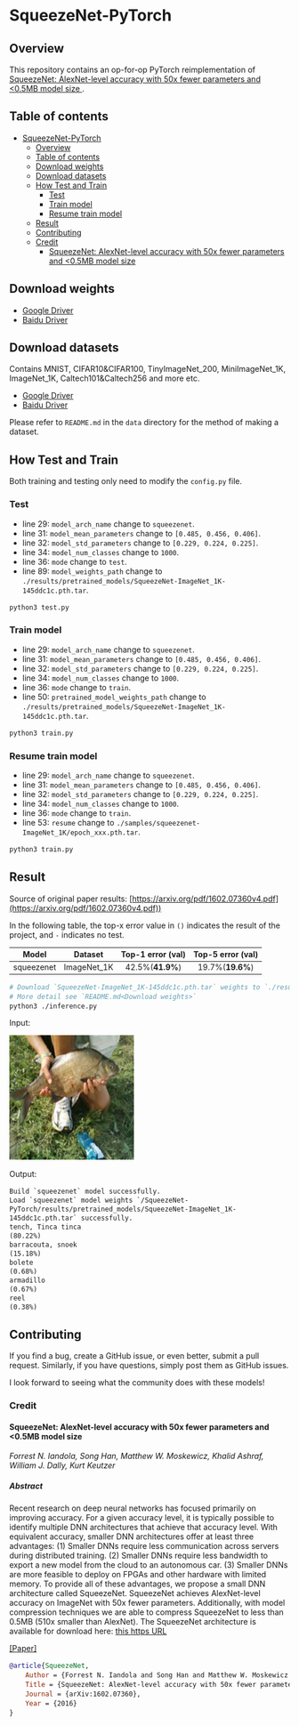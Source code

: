 # SqueezeNet-PyTorch

## Overview

This repository contains an op-for-op PyTorch reimplementation
of [SqueezeNet: AlexNet-level accuracy with 50x fewer parameters and <0.5MB model size
](https://arxiv.org/pdf/1602.07360v4.pdf).

## Table of contents

- [SqueezeNet-PyTorch](#squeezenet-pytorch)
    - [Overview](#overview)
    - [Table of contents](#table-of-contents)
    - [Download weights](#download-weights)
    - [Download datasets](#download-datasets)
    - [How Test and Train](#how-test-and-train)
        - [Test](#test)
        - [Train model](#train-model)
        - [Resume train model](#resume-train-model)
    - [Result](#result)
    - [Contributing](#contributing)
    - [Credit](#credit)
        - [SqueezeNet: AlexNet-level accuracy with 50x fewer parameters and <0.5MB model size](#squeezenet-alexnet-level-accuracy-with-50x-fewer-parameters-and-05mb-model-size)

## Download weights

- [Google Driver](https://drive.google.com/drive/folders/17ju2HN7Y6pyPK2CC_AqnAfTOe9_3hCQ8?usp=sharing)
- [Baidu Driver](https://pan.baidu.com/s/1yNs4rqIb004-NKEdKBJtYg?pwd=llot)

## Download datasets

Contains MNIST, CIFAR10&CIFAR100, TinyImageNet_200, MiniImageNet_1K, ImageNet_1K, Caltech101&Caltech256 and more etc.

- [Google Driver](https://drive.google.com/drive/folders/1f-NSpZc07Qlzhgi6EbBEI1wTkN1MxPbQ?usp=sharing)
- [Baidu Driver](https://pan.baidu.com/s/1arNM38vhDT7p4jKeD4sqwA?pwd=llot)

Please refer to `README.md` in the `data` directory for the method of making a dataset.

## How Test and Train

Both training and testing only need to modify the `config.py` file.

### Test

- line 29: `model_arch_name` change to `squeezenet`.
- line 31: `model_mean_parameters` change to `[0.485, 0.456, 0.406]`.
- line 32: `model_std_parameters` change to `[0.229, 0.224, 0.225]`.
- line 34: `model_num_classes` change to `1000`.
- line 36: `mode` change to `test`.
- line 89: `model_weights_path` change to `./results/pretrained_models/SqueezeNet-ImageNet_1K-145ddc1c.pth.tar`.

```bash
python3 test.py
```

### Train model

- line 29: `model_arch_name` change to `squeezenet`.
- line 31: `model_mean_parameters` change to `[0.485, 0.456, 0.406]`.
- line 32: `model_std_parameters` change to `[0.229, 0.224, 0.225]`.
- line 34: `model_num_classes` change to `1000`.
- line 36: `mode` change to `train`.
- line 50: `pretrained_model_weights_path` change to `./results/pretrained_models/SqueezeNet-ImageNet_1K-145ddc1c.pth.tar`.

```bash
python3 train.py
```

### Resume train model

- line 29: `model_arch_name` change to `squeezenet`.
- line 31: `model_mean_parameters` change to `[0.485, 0.456, 0.406]`.
- line 32: `model_std_parameters` change to `[0.229, 0.224, 0.225]`.
- line 34: `model_num_classes` change to `1000`.
- line 36: `mode` change to `train`.
- line 53: `resume` change to `./samples/squeezenet-ImageNet_1K/epoch_xxx.pth.tar`.

```bash
python3 train.py
```

## Result

Source of original paper results: [https://arxiv.org/pdf/1602.07360v4.pdf](https://arxiv.org/pdf/1602.07360v4.pdf))

In the following table, the top-x error value in `()` indicates the result of the project, and `-` indicates no test.

|         Model          |   Dataset   | Top-1 error (val) | Top-5 error (val) |
|:----------------------:|:-----------:|:-----------------:|:-----------------:|
|       squeezenet       | ImageNet_1K | 42.5%(**41.9%**)  | 19.7%(**19.6%**)  |

```bash
# Download `SqueezeNet-ImageNet_1K-145ddc1c.pth.tar` weights to `./results/pretrained_models`
# More detail see `README.md<Download weights>`
python3 ./inference.py 
```

Input:

<span align="center"><img width="224" height="224" src="figure/n01440764_36.JPEG"/></span>

Output:

```text
Build `squeezenet` model successfully.
Load `squeezenet` model weights `/SqueezeNet-PyTorch/results/pretrained_models/SqueezeNet-ImageNet_1K-145ddc1c.pth.tar` successfully.
tench, Tinca tinca                                                          (80.22%)
barracouta, snoek                                                           (15.18%)
bolete                                                                      (0.68%)
armadillo                                                                   (0.67%)
reel                                                                        (0.38%)
```

## Contributing

If you find a bug, create a GitHub issue, or even better, submit a pull request. Similarly, if you have questions,
simply post them as GitHub issues.

I look forward to seeing what the community does with these models!

### Credit

#### SqueezeNet: AlexNet-level accuracy with 50x fewer parameters and <0.5MB model size

*Forrest N. Iandola, Song Han, Matthew W. Moskewicz, Khalid Ashraf, William J. Dally, Kurt Keutzer*

##### Abstract

Recent research on deep neural networks has focused primarily on improving accuracy. For a given accuracy level, it is
typically possible to identify multiple DNN architectures that achieve that accuracy level. With equivalent accuracy,
smaller DNN architectures offer at least three advantages: (1) Smaller DNNs require less communication across servers
during distributed training. (2) Smaller DNNs require less bandwidth to export a new model from the cloud to an
autonomous car. (3) Smaller DNNs are more feasible to deploy on FPGAs and other hardware with limited memory. To provide
all of these advantages, we propose a small DNN architecture called SqueezeNet. SqueezeNet achieves AlexNet-level
accuracy on ImageNet with 50x fewer parameters. Additionally, with model compression techniques we are able to compress
SqueezeNet to less than 0.5MB (510x smaller than AlexNet).
The SqueezeNet architecture is available for download here: [this https URL](https://github.com/DeepScale/SqueezeNet)

[[Paper]](https://arxiv.org/pdf/1602.07360v4.pdf)

```bibtex
@article{SqueezeNet,
    Author = {Forrest N. Iandola and Song Han and Matthew W. Moskewicz and Khalid Ashraf and William J. Dally and Kurt Keutzer},
    Title = {SqueezeNet: AlexNet-level accuracy with 50x fewer parameters and $<$0.5MB model size},
    Journal = {arXiv:1602.07360},
    Year = {2016}
}
```